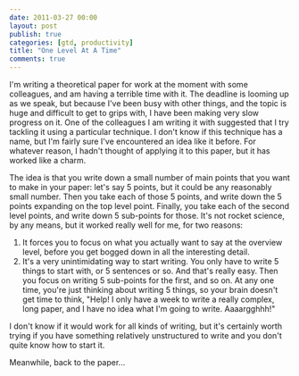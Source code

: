 ```yaml
---
date: 2011-03-27 00:00
layout: post
publish: true
categories: [gtd, productivity]
title: "One Level At A Time"
comments: true
---
```


I'm writing a theoretical paper for work at the moment with some colleagues, and am having a terrible time with it. The deadline is looming up as we speak, but because I've been busy with other things, and the topic is huge and difficult to get to grips with, I have been making very slow progress on it. One of the colleagues I am writing it with suggested that I try tackling it using a particular technique. I don't know if this technique has a name, but I'm fairly sure I've encountered an idea like it before. For whatever reason, I hadn't thought of applying it to this paper, but it has worked like a charm.

The idea is that you write down a small number of main points that you want to make in your paper: let's say 5 points, but it could be any reasonably small number. Then you take each of those 5 points, and write down the 5 points expanding on the top level point. Finally, you take each of the second level points, and write down 5 sub-points for those. It's not rocket science, by any means, but it worked really well for me, for two reasons:

1. It forces you to focus on what you actually want to say at the overview level, before you get bogged down in all the interesting detail.
2. It's a very unintimidating way to start writing. You only have to write 5 things to start with, or 5 sentences or so. And that's really easy. Then you focus on writing 5 sub-points for the first, and so on. At any one time, you're just thinking about writing 5 things, so your brain doesn't get time to think, "Help! I only have a week to write a really complex, long paper, and I have no idea what I'm going to write. Aaaargghhh!"

I don't know if it would work for all kinds of writing, but it's certainly worth trying if you have something relatively unstructured to write and you don't quite know how to start it.

Meanwhile, back to the paper...
